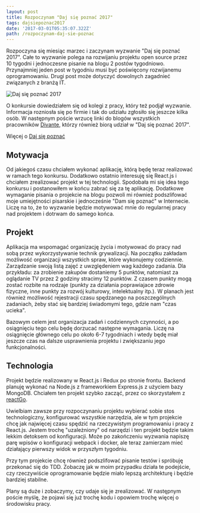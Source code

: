 ```yaml
---
layout: post
title: Rozpoczynam "Daj się poznać 2017"
tags: dajsiepoznac2017
date: '2017-03-01T05:35:07.322Z'
path: /rozpoczynam-daj-sie-poznac
---
```


Rozpoczyna się miesiąc marzec i zaczynam wyzwanie "Daj się poznać 2017". Całe to wyzwanie polega na rozwijaniu projektu open source przez 10 tygodni i jednoczesne pisanie na blogu 2 postów tygodniowo. Przynajmniej jeden post w tygodniu musi być poświęcony rozwijanemu oprogramowaniu. Drugi post może dotyczyć dowolnych zagadnieć związanych z branżą IT.

<!--more-->

![Daj się poznać 2017](dsp2017-1@2x.png)

O konkursie dowiedziałem się od kolegi z pracy, który też podjął wyzwanie. Informacja rozniosła się po firmie i tak do udziału zgłosiło się jeszcze kilka osób. W następnym poście wrzucę linki do blogów wszystkich pracowników [Divante](https://divante.pl/), którzy również biorą udział w "Daj się poznać 2017".

Więcej o [Daj się poznać](http://devstyle.pl/daj-sie-poznac/)

## Motywacja

Od jakiegoś czasu chciałem wykonać aplikację, którą będę teraz realizować w ramach tego konkursu. Dodatkowo ostatnio interesuję się React.js i chciałem zrealizować projekt w tej technologii. Spodobała mi się idea tego konkursu i postanowiłem w końcu zabrać się za tę aplikację. Dodatkowe wymaganie pisania o projekcie na blogu pozwoli mi również podszlifować moje umiejętności pisarskie i jednocześnie "Dam się poznać" w Internecie. Liczę na to, że to wyzwanie będzie motywować mnie do regularnej pracy nad projektem i dotrwam do samego końca.

## Projekt

Aplikacja ma wspomagać organizację życia i motywować do pracy nad sobą przez wykorzystywanie technik grywalizacji. Na początku zakładam możliwość organizacji wszystkich spraw, które wykonujemy codziennie. Zarządzanie swoją listą zajęć z uwzględeniem wag każdego zadania. Dla przykładu: za zrobienie zakupów dostaniemy 5 punktów, natomiast za oglądanie TV przez 2 godziny stracimy 12 punktów. Z czasem punkty mogą zostać rozbite na rodzaje (punkty za działania poprawiajace zdrowie fizyczne, inne punkty za rozwój kulturowy, intelektualny itp.). W planach jest również możliwość rejestracji czasu spędzanego na poszczególnych zadaniach, żeby stać się bardziej świadomymi tego, gdzie nam "czas ucieka".

Bazowym celem jest organizacja zadań i codziennych czynności, a po osiągnięciu tego celu będę dorzucać następne wymagania. Liczę na osiągnięcie głównego celu po około 6-7 tygodniach i wtedy będę miał jeszcze czas na dalsze usprawnienia projektu i zwiększaniu jego funkcjonalności.

## Technologia

Projekt będzie realizowany w React.js i Redux po stronie frontu. Backend planuję wykonać na Node.js z frameworkiem Express.js z użyciem bazy MongoDB. Chciałem ten projekt szybko zacząć, przez co skorzystałem z [reactGo](https://github.com/reactGo/reactGo).

Uwielbiam zawsze przy rozpoczynaniu projektu wybierać sobie stos technologiczny, konfigurować wszystkie narzędzia, ale w tym projekcie chcę jak najwięcej czasu spędzić na rzeczywistym programowaniu i pracy z React.js. Jestem trochę "uzależniony" od narzędzi i ten projekt będzie takim lekkim detoksem od konfiguracji. Może po zakończeniu wyzwania napiszę parę wpisów o konfiguracji webpack i docker, ale teraz zamierzam mieć działający pierwszy widok w przyszłym tygodniu.

Przy tym projekcie chcę również podszlifować pisanie testów i spróbuję przekonać się do TDD. Zobaczę jak w moim przypadku działa te podejście, czy rzeczywiście oprogramowanie będzie miało lepszą architekturę i będzie bardziej stabilne.

Plany są duże i zobaczymy, czy udaje się je zrealizować. W następnym poście myślę, że pojawi się już trochę kodu i opowiem trochę więcej o środowisku pracy.
